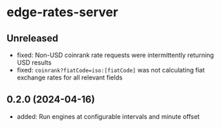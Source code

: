 # edge-rates-server

## Unreleased

- fixed: Non-USD coinrank rate requests were intermittently returning USD results
- fixed: `coinrank?fiatCode=iso:[fiatCode]` was not calculating fiat exchange rates for all relevant fields

## 0.2.0 (2024-04-16)

- added: Run engines at configurable intervals and minute offset
